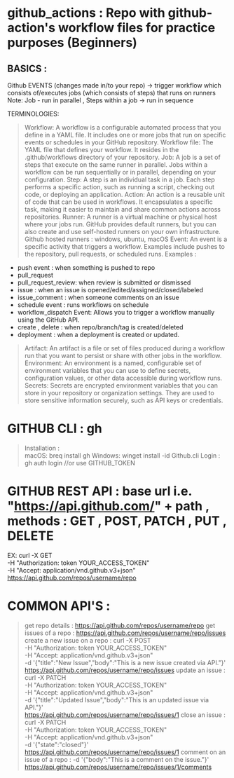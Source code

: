 # github_actions : Repo with github-action's workflow files for practice purposes (Beginners)

## BASICS :

Github EVENTS (changes made in/to your repo) -> trigger workflow which consists of/executes jobs (which consists of steps) that runs on runners
Note: Job - run in parallel , Steps within a job -> run in sequence

TERMINOLOGIES: 

> Workflow: A workflow is a configurable automated process that you define in a YAML file. It includes one or more jobs that run on specific events or schedules in your GitHub repository.
> Workflow file: The YAML file that defines your workflow. It resides in the .github/workflows directory of your repository.
> Job: A job is a set of steps that execute on the same runner in parallel. Jobs within a workflow can be run sequentially or in parallel, depending on your configuration.
> Step: A step is an individual task in a job. Each step performs a specific action, such as running a script, checking out code, or deploying an application.
> Action: An action is a reusable unit of code that can be used in workflows. It encapsulates a specific task, making it easier to maintain and share common actions across repositories.
> Runner: A runner is a virtual machine or physical host where your jobs run. GitHub provides default runners, but you can also create and use self-hosted runners on your own infrastructure.
Github hosted runners : windows, ubuntu, macOS
> Event: An event is a specific activity that triggers a workflow. Examples include pushes to the repository, pull requests, or scheduled runs.
Examples :
- push event : when something is pushed to repo 
- pull_request
- pull_request_review: when review is submitted or dismissed
- issue : when an issue is opened/edited/assigned/closed/labeled
- issue_comment : when someone comments on an issue
- schedule event : runs workflows on schedule
- workflow_dispatch Event: Allows you to trigger a workflow manually using the GitHub API.
- create , delete : when repo/branch/tag is created/deleted
- deployment : when a deployment is created or updated. 

> Artifact: An artifact is a file or set of files produced during a workflow run that you want to persist or share with other jobs in the workflow.
> Environment: An environment is a named, configurable set of environment variables that you can use to define secrets, configuration values, or other data accessible during workflow runs.
> Secrets: Secrets are encrypted environment variables that you can store in your repository or organization settings. They are used to store sensitive information securely, such as API keys or credentials.


# GITHUB CLI : gh 

> Installation :  
macOS:  breq install gh 
Windows: winget install -id Github.cli 
> Login : gh auth login    //or use GITHUB_TOKEN

# GITHUB REST API : base url i.e. "https://api.github.com/" + path , methods : GET , POST, PATCH , PUT , DELETE
EX: 
curl -X GET \
  -H "Authorization: token YOUR_ACCESS_TOKEN" \
  -H "Accept: application/vnd.github.v3+json" \
  https://api.github.com/repos/username/repo

# COMMON API'S : 

> get repo details :   https://api.github.com/repos/username/repo
> get issues of a repo : https://api.github.com/repos/username/repo/issues
> create a new issue on a repo :
curl -X POST \
  -H "Authorization: token YOUR_ACCESS_TOKEN" \
  -H "Accept: application/vnd.github.v3+json" \
  -d '{"title":"New Issue","body":"This is a new issue created via API."}' \
  https://api.github.com/repos/username/repo/issues
> update an issue :
curl -X PATCH \
  -H "Authorization: token YOUR_ACCESS_TOKEN" \
  -H "Accept: application/vnd.github.v3+json" \
  -d '{"title":"Updated Issue","body":"This is an updated issue via API."}' \
  https://api.github.com/repos/username/repo/issues/1
> close an issue : 
curl -X PATCH \
  -H "Authorization: token YOUR_ACCESS_TOKEN" \
  -H "Accept: application/vnd.github.v3+json" \
  -d '{"state":"closed"}' \
  https://api.github.com/repos/username/repo/issues/1
> comment on an issue of a repo :
  -d '{"body":"This is a comment on the issue."}' \
  https://api.github.com/repos/username/repo/issues/1/comments
